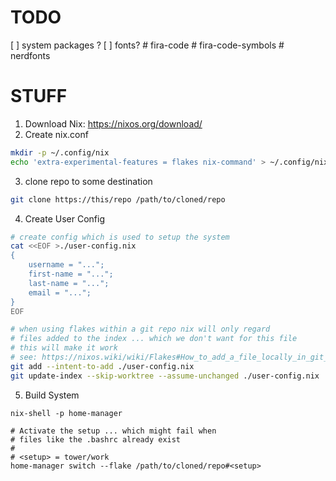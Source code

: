 # TODO
[ ] system packages ?
[ ] fonts?     # fira-code
    # fira-code-symbols
    # nerdfonts

# STUFF
1. Download Nix: https://nixos.org/download/
2. Create nix.conf
```bash
mkdir -p ~/.config/nix
echo 'extra-experimental-features = flakes nix-command' > ~/.config/nix/nix.conf
```
3. clone repo to some destination
```bash
git clone https://this/repo /path/to/cloned/repo
```
4. Create User Config
```bash
# create config which is used to setup the system
cat <<EOF >./user-config.nix
{
    username = "...";
    first-name = "...";
    last-name = "...";
    email = "...";
}
EOF

# when using flakes within a git repo nix will only regard
# files added to the index ... which we don't want for this file
# this will make it work
# see: https://nixos.wiki/wiki/Flakes#How_to_add_a_file_locally_in_git_but_not_include_it_in_commits
git add --intent-to-add ./user-config.nix
git update-index --skip-worktree --assume-unchanged ./user-config.nix
```

5. Build System
```
nix-shell -p home-manager

# Activate the setup ... which might fail when
# files like the .bashrc already exist
#
# <setup> = tower/work
home-manager switch --flake /path/to/cloned/repo#<setup>
```
